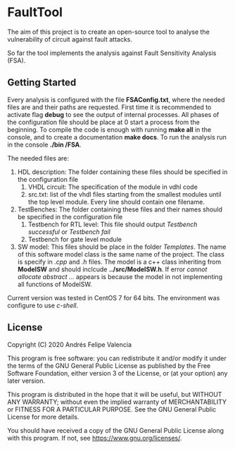# FaultTool

The aim of this project is to create an open-source tool to analyse the vulnerability of circuit against fault attacks.

So far the tool implements the analysis against Fault Sensitivity Analysis (FSA).

## Getting Started

Every analysis is configured with the file **FSAConfig.txt**, where the needed files are and their paths are requested. First time it is recommended to activate flag **debug** to see the output of internal processes. All phases of the configuration file should be place at 0 start a process from the beginning.
To compile the code is enough with running **make all** in the console, and to create a documentation **make docs**. To run the analysis run in the console **./bin /FSA**.

The needed files are:

1. HDL description: The folder containing these files should be specified in the configuration file
   1. VHDL circuit: The specification of the module in vdhl code
   2. src.txt: list of the vhdl files starting from the smallest modules until the top level module. Every line should contain one filename.
1. TestBenches: The folder containing these files and their names should be specified in the configuration file
   1. Testbench for RTL level: This file should output *Testbench successful* or *Testbench fail*
   2. Testbench for gate level module
1. SW model: This files should be place in the folder *Templates*. The name of this software model class is the same name of the project. The class is specify in *.cpp* and *.h* files. The model is a c++ class inheriting from **ModelSW** and should inclcude **../src/ModelSW.h**. If error *cannot allocate abstract ...* appears is because the model in not implementing all functions of ModelSW.

Current version was tested in CentOS 7 for 64 bits. The environment was configure to use *c-shell*.


## License
Copyright (C) 2020  Andrés Felipe Valencia 

This program is free software: you can redistribute it and/or modify
it under the terms of the GNU General Public License as published by
the Free Software Foundation, either version 3 of the License, or
(at your option) any later version.

This program is distributed in the hope that it will be useful,
but WITHOUT ANY WARRANTY; without even the implied warranty of
MERCHANTABILITY or FITNESS FOR A PARTICULAR PURPOSE.  See the
GNU General Public License for more details.

You should have received a copy of the GNU General Public License
along with this program.  If not, see <https://www.gnu.org/licenses/>.
